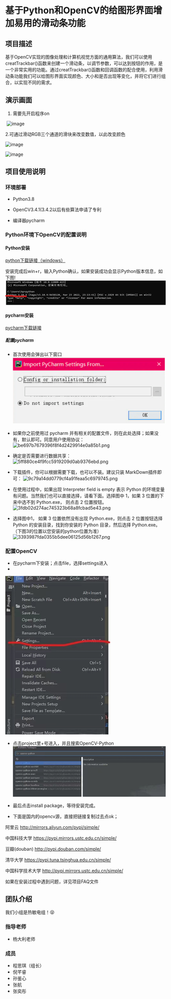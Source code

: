 # 基于Python和OpenCV的给图形界面增加易用的滑动条功能
## 项目描述
基于OpenCV实现的图像处理和计算机视觉方面的通用算法，我们可以使用creatTrackbar()函数来创建一个滑动条，以调节参数，可以达到按钮的作用，是一个非常实用的功能。通过creatTrackbar()函数和回调函数的配合使用，利用滑动条功能我们可以给图形界面实现颜色、大小和是否出现等变化，并将它们进行组合，以实现不同的需求。
## 演示画面
1. 需要先开启程序on

![]() ![image](https://user-images.githubusercontent.com/107832597/176445622-c793dda8-563e-4cde-87a4-d61c6ae488f1.png)

2.可通过滑动RGB三个通道的滑块来改变数值，以此改变颜色

![]()![image](https://user-images.githubusercontent.com/107832597/176445723-1f61186d-b34f-43ba-9840-3c62f59ae966.png)

![]()<img width="365" alt="image" src="https://user-images.githubusercontent.com/107832597/176446294-982d73e3-abfc-44ec-aadc-5f541beeeb63.png">
## 项目使用说明
### 环境部署
+ Python3.8

+ OpenCV3.4.1(3.4.2以后有些算法申请了专利

+ 编译器pycharm

### Python环境下OpenCV的配置说明
#### Python安装
[python下载链接（windows）](http://www.python.org/downloads/windows/)

安装完成后win+r，输入Python确认，如果安装成功会显示Python版本信息，如下图!
![image](https://github.com/QAQDaisy/Daisy-s/blob/main/%E5%BE%AE%E4%BF%A1%E5%9B%BE%E7%89%87_20220629221309.jpg)
#### pycharm安装
[pycharm下载链接](https://www.jetbrains.com/pycharm/download/#section=windows)
##### 配置pycharm
* 首次使用会弹出以下窗口
![image](https://github.com/QAQDaisy/Daisy-s/blob/main/%E5%B1%8F%E5%B9%95%E6%88%AA%E5%9B%BE%202022-06-30%20095733.png)

* 如果你之前使用过 pycharm 并有相关的配置文件，则在此处选择；如果没有，默认即可。同意用户使用协议：
![be697b7679396f8f4d2429914e0a85b1.png](en-resource://database/518:1)

* 确定是否需要进行数据共享：
![5ff880ce4f9fcc5919209d0ab9376ebd.png](en-resource://database/520:1)

* 下载插件，你可以根据需要下载，也可以不装。建议只装 MarkDown插件即可：
![9c79a14dd0779cf4a91feaa5c6979745.png](en-resource://database/522:1)

* 在使用过程中，如果出现 Interpreter field is empty 表示 Python 的环境变量有问题。当然我们也可以直接选择，请看下面。选择图中 1，如果 3 位置的下来中选不到 Python.exe， 则点击 2 位置按钮。
![3fdb02d274ac745323b68a8fcbad5e43.png](en-resource://database/524:1)

* 选择图中1， 如果 3 位置依然没有出现 Python.exe，则点击 2 位置按钮选择 Python 的安装目录，找到你安装的 Python 目录，然后选择 Python.exe。（下图3的位置以您安装的python位置为准）
![3393987fda0355b5dee06125d56b1267.png](en-resource://database/526:1)
### 配置OpenCV
* 在pycharm下安装；点击file，选择settings进入
* 
![image](https://github.com/QAQDaisy/Daisy-s/blob/main/%E5%BE%AE%E4%BF%A1%E5%9B%BE%E7%89%87_20220629224010.jpg)
* 点击project里+号进入，并且搜索OpenCV-Python
![image](https://github.com/QAQDaisy/Daisy-s/blob/main/%E5%BE%AE%E4%BF%A1%E5%9B%BE%E7%89%87_20220629224448.jpg)
* 最后点击install package，等待安装完成。

* 下面是国内的opencv源，直接把链接复制过去点ok；

阿里云 http://mirrors.aliyun.com/pypi/simple/

中国科技大学 https://pypi.mirrors.ustc.edu.cn/simple/

豆瓣(douban) http://pypi.douban.com/simple/

清华大学 https://pypi.tuna.tsinghua.edu.cn/simple/

中国科学技术大学 http://pypi.mirrors.ustc.edu.cn/simple/ 

如果在安装过程中遇到问题，详见项目FAQ文件

## 团队介绍
我们小组是热敏电组！:stuck_out_tongue_closed_eyes:
### 指导老师
+ 杨大利老师
### 成员
+ 程思琪（组长）
+ 倪芊睿
+ 孙鉴心
+ 张航
+ 张奕彤

